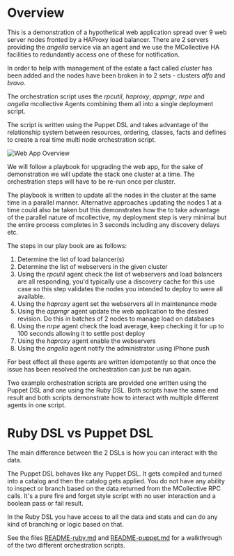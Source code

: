 Overview
========

This is a demonstration of a hypothetical web application spread over 9 web
server nodes fronted by a HAProxy load balancer.  There are 2 servers providing
the *angelia* service via an agent and we use the MCollective HA facilities to
redundantly access one of these for notification.

In order to help with management of the estate a fact called *cluster* has been
added and the nodes have been broken in to 2 sets - clusters *alfa* and *bravo*.

The orchestration script uses the *rpcutil*, *haproxy*, *appmgr*, *nrpe* and
*angelia* mcollective Agents combining them all into a single deployment script.

The script is written using the Puppet DSL and takes advantage of the
relationship system between resources, ordering, classes, facts and defines to
create a real time multi node orchestration script.

![Web App Overview](https://raw.github.com/ripienaar/puppet-mcollective/master/example/web_deploy/web_deploy.jpg)

We will follow a playbook for upgrading the web app, for the sake of
demonstration we will update the stack one cluster at a time.  The orchestration
steps will have to be re-run once per cluster.

The playbook is written to update all the nodes in the cluster at the same time
in a parallel manner.  Alternative approaches updating the nodes 1 at a time
could also be taken but this demonstrates how the to take advantage of the
parallel nature of mcollective, my deployment step is very minimal but the
entire process completes in 3 seconds including any discovery delays etc.

The steps in our play book are as follows:

  1. Determine the list of load balancer(s)
  1. Determine the list of webservers in the given cluster
  1. Using the *rpcutil* agent check the list of webservers and load balancers are all responding, you'd typically use a discovery cache for this use case so this step validates the nodes you intended to deploy to were all available.
  1. Using the *haproxy* agent set the webservers all in maintenance mode
  1. Using the *appmgr* agent update the web application to the desired revision. Do this in batches of 2 nodes to manage load on databases
  1. Using the *nrpe* agent check the load average, keep checking it for up to 100 seconds allowing it to settle post deploy
  1. Using the *haproxy* agent enable the webservers
  1. Using the *angelia* agent notify the administrator using iPhone push

For best effect all these agents are written idempotently so that once the issue
has been resolved the orchestration can just be run again.

Two example orchestration scripts are provided one written using the Puppet
DSL and one using the Ruby DSL.  Both scripts have the same end result and
both scripts demonstrate how to interact with multiple different agents in
one script.

Ruby DSL vs Puppet DSL
======================

The main difference between the 2 DSLs is how you can interact with the data.

The Puppet DSL behaves like any Puppet DSL. It gets compiled and turned into a
catalog and then the catalog gets applied.  You do not have any ability to inspect
or branch based on the data returned from the MCollective RPC calls.  It's a
pure fire and forget style script with no user interaction and a boolean pass
or fail result.

In the Ruby DSL you have access to all the data and stats and can do any kind of
branching or logic based on that.

See the files [README-ruby.md](README-ruby.md) and [README-puppet.md](README-puppet.md) for a walkthrough of the
two different orchestration scripts.
